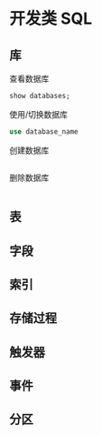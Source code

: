 # 开发类 SQL

## 库

查看数据库

```sql
show databases;
```

使用/切换数据库

```sql
use database_name
```

创建数据库

```sql
```

删除数据库

```sql

```

## 表

## 字段

## 索引

## 存储过程

## 触发器

## 事件

## 分区
